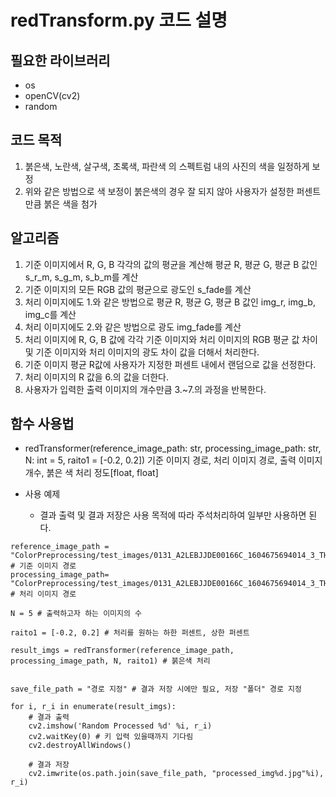 redTransform.py 코드 설명
=============

필요한 라이브러리
--------------
- os
- openCV(cv2)
- random

코드 목적
--------------
1. 붉은색, 노란색, 살구색, 초록색, 파란색 의 스펙트럼 내의 사진의 색을 일정하게 보정
2. 위와 같은 방법으로 색 보정이 붉은색의 경우 잘 되지 않아 사용자가 설정한 퍼센트만큼 붉은 색을 첨가

알고리즘
--------------
1. 기준 이미지에서 R, G, B 각각의 값의 평균을 계산해 평균 R, 평균 G, 평균 B 값인 s_r_m, s_g_m, s_b_m를 계산
2. 기준 이미지의 모든 RGB 값의 평균으로 광도인 s_fade를 계산 
3. 처리 이미지에도 1.와 같은 방법으로 평균 R, 평균 G, 평균 B 값인 img_r, img_b, img_c를 계산
4. 처리 이미지에도 2.와 같은 방법으로 광도 img_fade를 계산
5. 처리 이미지에 R, G, B 값에 각각 기준 이미지와 처리 이미지의 RGB 평균 값 차이 및 기준 이미지와 처리 이미지의 광도 차이 값을 더해서 처리한다.
6. 기준 이미지 평균  R값에 사용자가 지정한 퍼센트 내에서 랜덤으로 값을 선정한다.
7. 처리 이미지의 R 값을 6.의 값을 더한다.
8. 사용자가 입력한 출력 이미지의 개수만큼 3.~7.의 과정을 반복한다.

함수 사용법
--------------
- redTransformer(reference_image_path: str, processing_image_path: str, N: int = 5, raito1 = [-0.2, 0.2])
기준 이미지 경로, 처리 이미지 경로, 출력 이미지 개수, 붉은 색 처리 정도[float, float]

- 사용 예제
  * 결과 출력 및 결과 저장은 사용 목적에 따라 주석처리하여 일부만 사용하면 된다.

```
reference_image_path = "ColorPreprocessing/test_images/0131_A2LEBJJDE00166C_1604675694014_3_TH.jpg" # 기준 이미지 경로
processing_image_path= "ColorPreprocessing/test_images/0131_A2LEBJJDE00166C_1604675694014_3_TH.jpg" # 처리 이미지 경로

N = 5 # 출력하고자 하는 이미지의 수

raito1 = [-0.2, 0.2] # 처리를 원하는 하한 퍼센트, 상한 퍼센트 

result_imgs = redTransformer(reference_image_path, processing_image_path, N, raito1) # 붉은색 처리


save_file_path = "경로 지정" # 결과 저장 시에만 필요, 저장 "폴더" 경로 지정

for i, r_i in enumerate(result_imgs):
    # 결과 출력
    cv2.imshow('Random Processed %d' %i, r_i)
    cv2.waitKey(0) # 키 입력 있을때까지 기다림
    cv2.destroyAllWindows()

    # 결과 저장
    cv2.imwrite(os.path.join(save_file_path, "processed_img%d.jpg"%i), r_i)
```